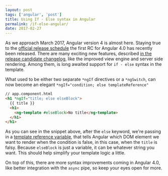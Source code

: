 ```yaml
---
layout: post
tags: ['angular', 'post']
title: Using If - Else syntax in Angular
permalink: /if-else-angular/
date: 2017-02-27
---
```


As we approach March 2017, Angular version 4 is almost here. Staying true to the [official release schedule](https://github.com/angular/angular/blob/master/docs/RELEASE_SCHEDULE.md)
the first RC for Angular 4.0 has recently been released. There are many exciting new features, described
[in the release candidate changelog](https://github.com/angular/angular/blob/master/CHANGELOG.md#400-rc1-2017-02-24),
like the improved view engine and server side rendering. Among them, is long awaited support for `if - else` syntax
in the template.

What used to be either two separate `*ngIf` directives or a `*ngSwitch`, can now become an elegant `*ngIf="condition; else templateReference"`

```html
// app.component.html
<h1 *ngIf="title; else elseBlock">
  {{ title }}
  <h1>
    <ng-template #elseBlock>No title</ng-template>
  </h1>
</h1>
```

As you can see in the snippet above, after the `else` keyword, we're passing in a [template reference variable](https://angular.io/docs/ts/latest/guide/template-syntax.html#!#ref-vars),
that tells Angular which DOM element we want to render when the condition is false, in this case, when the `title` is falsy.
Because `elseBlock` is just a variable, it can be whatever string you want. This should help simplify your template logic a little.

On top of this, there are more syntax improvements coming in Angular 4.0, like better integration with the `async` pipe, so keep your eyes open for more.

